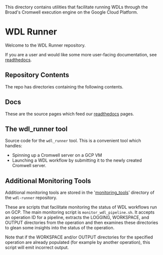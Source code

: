 This directory contains utilities that facilitate running WDLs through the Broad's Cromwell execution engine on the Google Cloud Platform. 
# WDL Runner

Welcome to the WDL Runner repository.

If you are a user and would like some more user-facing documentation, see [readthedocs](https://wdl-runner.readthedocs.io/en/latest/).

## Repository Contents

The repo has directories containing the following contents.

## Docs

These are the source pages which feed our [readthedocs](https://wdl-runner.readthedocs.io/en/latest/) pages.

## The wdl_runner tool

Source code for the `wdl_runner` tool. This is a convenient tool which handles:
 
 * Spinning up a Cromwell server on a GCP VM 
 * Launching a WDL workflow by submitting it to the newly created Cromwell server. 

## Additional Monitoring Tools

Additional monitoring tools are stored in the '[monitoring_tools](https://github.com/broadinstitute/wdl-runner/tree/master/monitoring_tools)' directory of the
`wdl-runner` repository.

These are scripts that facilitate monitoring the status of WDL workflows run on GCP. 
The main monitoring script is `monitor_wdl_pipeline.sh`. 
It accepts an operation ID for a pipeline, extracts the LOGGING, WORKSPACE, and OUTPUT directories from the operation 
and then examines these directories to glean some insights into the status of the operation.

Note that if the WORKSPACE and/or OUTPUT directories for the specified operation are already populated (for example by another operation), this script will emit incorrect output.
